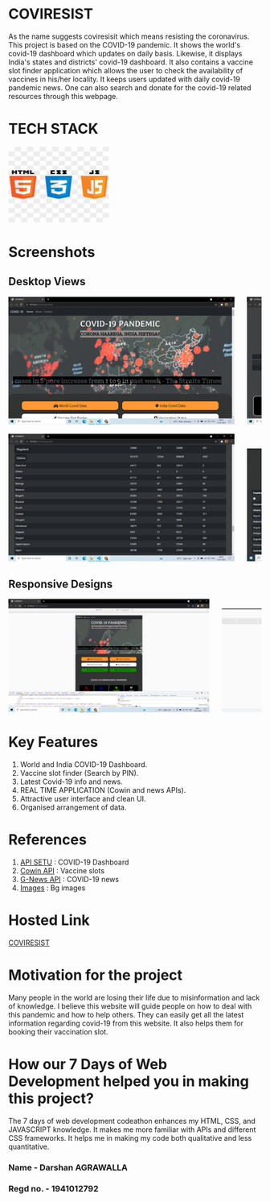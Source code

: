 
# COVIRESIST

As the name suggests coviresisit which means resisting the coronavirus. This project is based on the COVID-19 pandemic. It shows the world's covid-19 dashboard which updates on daily basis. Likewise, it displays India's states and districts' covid-19 dashboard. It also contains a vaccine slot finder application which allows the user to check the availability of vaccines in his/her locality. It keeps users updated with daily covid-19 pandemic news. One can also search and donate for the covid-19 related resources through this webpage.

# TECH STACK
<img src = "img/html-css-js.jpg" width="200" height="150">

# Screenshots
## Desktop Views
<pre>
<img src = "img/Screenshot (2).png" width="450">   <img src = "img/Screenshot (5).png" width="450">

<img src = "img/Screenshot (3).png" width="450">   <img src = "img/Screenshot (123).png" width="450">
</pre>

## Responsive Designs

<pre>
<img src = "img/Screenshot (6).png" width="400">   <img src = "img/Screenshot (124).png" width="400">
</pre>

# Key Features
1. World and India COVID-19 Dashboard.
2. Vaccine slot finder (Search by PIN).
3. Latest Covid-19 info and news.
4. REAL TIME APPLICATION (Cowin and news APIs).
5. Attractive user interface and clean UI.
6. Organised arrangement of data.

# References
1. [API SETU](https://apisetu.gov.in/public/marketplace/api/cowin) : COVID-19 Dashboard
2. [Cowin API](https://apisetu.gov.in/public/marketplace/api/cowin) : Vaccine slots
3. [G-News API](https://newsapi.org/s/google-news-in-api) : COVID-19 news
4. [Images](https://unsplash.com/) : Bg images

# Hosted Link
[COVIRESIST](https://agrawalladarshan.github.io/COVIRESIST/)

# Motivation for the project

Many people in the world are losing their life due to misinformation and lack of knowledge. I believe this website will guide people on how to deal with this pandemic and how to help others. They can easily get all the latest information regarding covid-19 from this website. It also helps them for booking their vaccination slot.

# How our 7 Days of Web Development helped you in making this project?

The 7 days of web development codeathon enhances my HTML, CSS, and JAVASCRIPT knowledge. It makes me more familiar with APIs and different CSS frameworks. It helps me in making my code both qualitative and less quantitative. 

### Name - Darshan AGRAWALLA
### Regd no. - 1941012792
